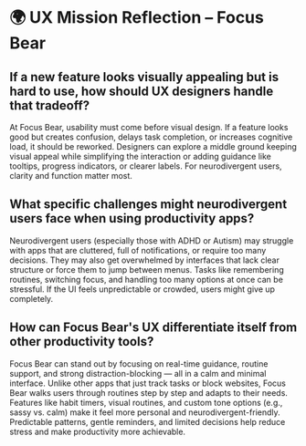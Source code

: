 # 🌍 UX Mission Reflection – Focus Bear

## If a new feature looks visually appealing but is hard to use, how should UX designers handle that tradeoff?
At Focus Bear, usability must come before visual design. If a feature looks good but creates confusion, delays task completion, or increases cognitive load, it should be reworked. Designers can explore a middle ground keeping visual appeal while simplifying the interaction or adding guidance like tooltips, progress indicators, or clearer labels. For neurodivergent users, clarity and function matter most.

## What specific challenges might neurodivergent users face when using productivity apps?
Neurodivergent users (especially those with ADHD or Autism) may struggle with apps that are cluttered, full of notifications, or require too many decisions. They may also get overwhelmed by interfaces that lack clear structure or force them to jump between menus. Tasks like remembering routines, switching focus, and handling too many options at once can be stressful. If the UI feels unpredictable or crowded, users might give up completely.

## How can Focus Bear's UX differentiate itself from other productivity tools?
Focus Bear can stand out by focusing on real-time guidance, routine support, and strong distraction-blocking — all in a calm and minimal interface. Unlike other apps that just track tasks or block websites, Focus Bear walks users through routines step by step and adapts to their needs. Features like habit timers, visual routines, and custom tone options (e.g., sassy vs. calm) make it feel more personal and neurodivergent-friendly. Predictable patterns, gentle reminders, and limited decisions help reduce stress and make productivity more achievable.
